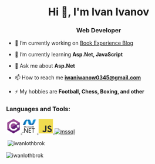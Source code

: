 <h1 align="center">Hi 👋, I'm Ivan Ivanov</h1>
<h3 align="center">Web Developer</h3>

- 🔭 I’m currently working on [Book Experience Blog](https://github.com/iwanlothbrok/Book-Experience-Blog-ASP.NET-CORE)

- 🌱 I’m currently learning **Asp.Net, JavaScript**

- 💬 Ask me about **Asp.Net**

- 📫 How to reach me **iwaniwanow0345@gmail.com**

- ⚡ My hobbies are **Football, Chess, Boxing, and other**

<h3 align="left">Languages and Tools:</h3>
<p align="left"> <a href="https://www.w3schools.com/cs/" target="_blank" rel="noreferrer"> <img src="https://raw.githubusercontent.com/devicons/devicon/master/icons/csharp/csharp-original.svg" alt="csharp" width="40" height="40"/> </a> <a href="https://dotnet.microsoft.com/" target="_blank" rel="noreferrer"> <img src="https://raw.githubusercontent.com/devicons/devicon/master/icons/dot-net/dot-net-original-wordmark.svg" alt="dotnet" width="40" height="40"/> </a> <a href="https://git-scm.com/" target="_blank" rel="noreferrer"> </a> <a href="https://developer.mozilla.org/en-US/docs/Web/JavaScript" target="_blank" rel="noreferrer"> <img src="https://raw.githubusercontent.com/devicons/devicon/master/icons/javascript/javascript-original.svg" alt="javascript" width="40" height="40"/> </a> <a href="https://www.microsoft.com/en-us/sql-server" target="_blank" rel="noreferrer"> <img src="https://www.svgrepo.com/show/303229/microsoft-sql-server-logo.svg" alt="mssql" width="40" height="40"/> </a> </p>

<p>&nbsp;<img align="center" src="https://github-readme-stats.vercel.app/api?username=iwanlothbrok&show_icons=true&theme=dark&locale=en" alt="iwanlothbrok" /></p>

<p><img align="center" src="https://github-readme-streak-stats.herokuapp.com/?user=iwanlothbrok&" alt="iwanlothbrok" /></p>
